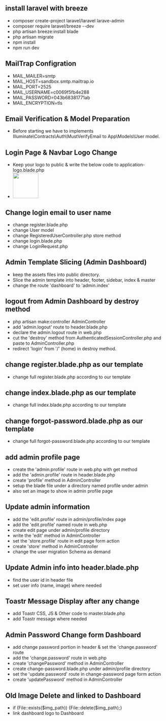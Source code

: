 ## install laravel with breeze
- composer create-project laravel/laravel larave-admin
- composer require laravel/breeze --dev
- php artisan breeze:install blade
- php artisan migrate
- npm install
- npm run dev

## MailTrap Configration
- MAIL_MAILER=smtp
- MAIL_HOST=sandbox.smtp.mailtrap.io
- MAIL_PORT=2525
- MAIL_USERNAME=c0069f5fb4e288
- MAIL_PASSWORD=043b68381771ab
- MAIL_ENCRYPTION=tls

## Email Verification & Model Preparation
- Before starting we have to implements Illuminate\Contracts\Auth\MustVerifyEmail to App\Models\User model.

## Login Page & Navbar Logo Change
- Keep your logo to public & write the below code to application-logo.blade.php
- <img src="{{ asset('logo/logo.png') }}" width="80" height="80">

## Change login email to user name
- change register.blade.php
- change User model
- change RegisteredUserController.php store method
- change login.blade.php
- change LoginRequest.php

## Admin Template Slicing (Admin Dashboard)
- keep the assets files into public directory.
- Slice the admin template into header, footer, sidebar, index & master
- change the route 'dashboard' to 'admin.index'

## logout from Admin Dashboard by destroy method
- php artisan make:controller AdminController
- add 'admin.logout' route to header.blade.php 
- declare the admin.logout route in web.php
- cut the 'destroy' method from AuthenticatedSessionController.php and paste to AdminController.php
- redirect 'login' from '/' (home) in destroy method.

## change register.blade.php as our template
- change full register.blade.php according to our template

## change index.blade.php as our template
- change full index.blade.php according to our template
## change forgot-password.blade.php as our template
- change full forgot-password.blade.php according to our template

## add admin profile page
- create the 'admin.profile' route in web.php with get method
- add the 'admin.profile' route in header.blade.php
- create 'profile' method in AdminController
- setup the blade file under a directory named profile under admin
- also set an image to show in admin profile page

## Update admin information
- add the 'edit.profile' route in admin/profile/index page
- add the 'edit.profile' named route in web.php
- create edit page under admin/profile directory
- write the 'edit' method in AdminController
- set the 'store.profile' route in edit page form action
- create 'store' method in AdminController
- change the user migration Schema as demand

## Update Admin info into header.blade.php
- find the user id in header file
- set user info (name, image) where needed

## Toastr Message Display after any change
- add Toastr CSS, JS & Other code to master.blade.php 
- add Toastr message where needed

## Admin Password Change form Dashboard
- add change password portion in header & set the 'change.password' route
- add the 'change.password' route in web.php 
- create 'changePassword' method in AdminController
- create change-password.blade.php under admin/profile directory
- set the 'update.password' route in change-password page form action
- create 'updatePassword' method in AdminController

## Old Image Delete and linked to Dashboard
- if (File::exists($img_path)) {File::delete($img_path);}
- link dashboard logo to Dashboard

